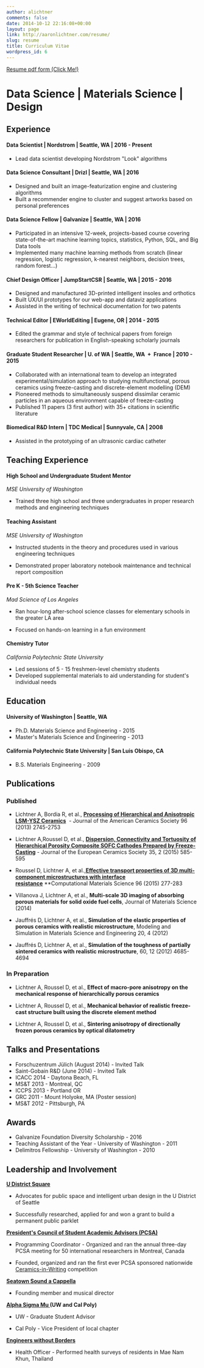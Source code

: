 ```yaml
---
author: alichtner
comments: false
date: 2014-10-12 22:16:08+00:00
layout: page
link: http://aaronlichtner.com/resume/
slug: resume
title: Curriculum Vitae
wordpress_id: 6
---
```


[Resume pdf form (Click Me!)](http://aaronlichtner.com/wp-content/uploads/2014/10/resume_AaronLichtner.pdf)

# Data Science | Materials Science | Design

## Experience

#### Data Scientist | Nordstrom | Seattle, WA | 2016 - Present

* Lead data scientist developing Nordstrom "Look" algorithms 

#### Data Science Consultant | Drizl | Seattle, WA | 2016

  * Designed and built an image-featurization engine and clustering algorithms
  * Built a recommender engine to cluster and suggest artworks based on personal preferences

#### Data Science Fellow | Galvanize | Seattle, WA | 2016

  * Participated in an intensive 12-week, projects-based course covering state-of-the-art machine learning topics, statistics, Python, SQL, and Big Data tools
  * Implemented many machine learning methods from scratch (linear regression, logistic regression, k-nearest neighbors, decision trees, random forest...)

#### Chief Design Officer | JumpStartCSR | Seattle, WA | 2015 - 2016

  * Designed and manufactured 3D-printed intelligent insoles and orthotics
  * Built UX/UI prototypes for our web-app and dataviz applications
  * Assisted in the writing of technical documentation for two patents

#### Technical Editor | EWorldEditing | Eugene, OR | 2014 - 2015

  * Edited the grammar and style of technical papers from foreign researchers for publication in English-speaking scholarly journals

#### Graduate Student Researcher | U. of WA | Seattle, WA  +  France | 2010 - 2015

  * Collaborated with an international team to develop an integrated experimental/simulation approach to studying multifunctional, porous ceramics using freeze-casting and discrete-element modelling (DEM)
  * Pioneered methods to simultaneously suspend dissimilar ceramic particles in an aqueous environment capable of freeze-casting
  * Published 11 papers (3 first author) with 35+ citations in scientific literature


#### Biomedical R&D Intern | TDC Medical | Sunnyvale, CA | 2008

  * Assisted in the prototyping of an ultrasonic cardiac catheter

## Teaching Experience


#### High School and Undergraduate Student Mentor
_MSE University of Washington_

  * Trained three high school and three undergraduates in proper research methods and engineering techniques

#### Teaching Assistant
_MSE University of Washington_

  * Instructed students in the theory and procedures used in various engineering techniques

    
  * Demonstrated proper laboratory notebook maintenance and technical report composition



#### Pre K - 5th Science Teacher
_Mad Science of Los Angeles_




    
  * Ran hour-long after-school science classes for elementary schools in the greater LA area

    
  * Focused on hands-on learning in a fun environment



#### Chemistry Tutor
_California Polytechnic State University_
    
  * Led sessions of 5 - 15 freshmen-level chemistry students    
  * Developed supplemental materials to aid understanding for student's individual needs

## Education

#### University of Washington | Seattle, WA
    
  * Ph.D. Materials Science and Engineering - 2015    
  * Master's Materials Science and Engineering - 2013

#### California Polytechnic State University | San Luis Obispo, CA

  * B.S. Materials Engineering - 2009


## Publications

### Published

* Lichtner A, Bordia R, et al., **[Processing of Hierarchical and Anisotropic LSM-YSZ Ceramics](http://aaronlichtner.com/wp-content/uploads/2014/10/Lichtner-et-al-paper-in-J-Am-Ceram-Soc-.pdf)**  - Journal of the American Ceramics Society 96 (2013) 2745-2753

* Lichtner A,Roussel D, et al., **[Dispersion, Connectivity and Tortuosity of Hierarchical Porosity Composite SOFC Cathodes Prepared by Freeze-Casting](http://aaronlichtner.com/wp-content/uploads/2014/10/Lichtner_Dispersion.pdf)** - Journal of the European Ceramics Society 35, 2 (2015) 585-595

* Roussel D, Lichtner A, et al.,**[Effective transport properties of 3D multi-component microstructures with interface resistance](http://aaronlichtner.com/wp-content/uploads/2014/10/Roussel15a.pdf)** **Computational Materials Science 96 (2015) 277-283

* Villanova J, Lichtner A, et al., **Multi-scale 3D imaging of absorbing porous materials for solid oxide fuel cells**, Journal of Materials Science (2014)

* Jauffrés D, Lichtner A, et al., **Simulation of the elastic properties of porous ceramics with realistic microstructure**, Modeling and Simulation in Materials Science and Engineering 20, 4 (2012)

* Jauffrés D, Lichtner A, et al., **Simulation of the toughness of partially sintered ceramics with realistic microstructure**, 60, 12 (2012) 4685-4694

### In Preparation

* Lichtner A, Roussel D, et al., **Effect of macro-pore anisotropy on the mechanical response of hierarchically porous ceramics**

* Lichtner A, Roussel D, et al., **Mechanical behavior of realistic freeze-cast structure built using the discrete element method**

* Lichtner A, Roussel D, et al., **Sintering anisotropy of directionally frozen porous ceramics by optical dilatometry**

## Talks and Presentations
    
  * Forschuzentrum Jülich (August 2014) - Invited Talk
  * Saint-Gobain R&D (June 2014) - Invited Talk    
  * ICACC 2014 - Daytona Beach, FL    
  * MS&T 2013 - Montreal, QC    
  * ICCPS 2013 - Portland OR    
  * GRC 2011 - Mount Holyoke, MA (Poster session)    
  * MS&T 2012 - Pittsburgh, PA

## Awards

 * Galvanize Foundation Diversity Scholarship - 2016
 * Teaching Assistant of the Year - University of Washington - 2011
 * Delimitros Fellowship - University of Washington - 2010

## Leadership and Involvement

**[U District Square](https://www.udistrictsquare.org/)**

  * Advocates for public space and intelligent urban design in the U District of Seattle

  * Successfully researched, applied for and won a grant to build a permanent public parklet

**[President's Council of Student Academic Advisors (PCSA)](http://ceramics.org/acers-community/presidents-council-of-student-advisors)**

  * Programming Coordinator - Organized and ran the annual three-day PCSA meeting for 50 international researchers in Montreal, Canada

    
  * Founded, organized and ran the first ever PCSA sponsored nationwide[ Ceramics-in-Writing](http://ceramics.org/wp-content/uploads/2013/02/ceramics-in-writing-contest-flyer_final.pdf) competition

**[Seatown Sound a Cappella](https://www.facebook.com/SeatownSound)**
  
  * Founding member and musical director

**[Alpha Sigma Mu ](http://www.alphasigmamu.org/about.html)(UW and Cal Poly)**
   
  * UW - Graduate Student Advisor
   
  * Cal Poly - Vice President of local chapter

**[Engineers without Borders](http://ewb-calpoly.org/)**
 
  * Health Officer - Performed health surveys of residents in Mae Nam Khun, Thailand

